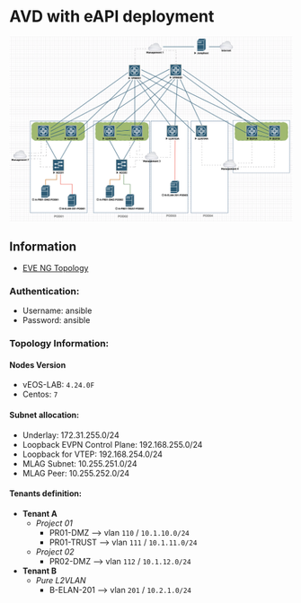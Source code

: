 # AVD with eAPI deployment

![](medias/topology.png)

## Information

- [EVE NG Topology](medias/eve-topology.zip)

### Authentication:
  - Username: ansible
  - Password: ansible

### Topology Information:

#### Nodes Version

- vEOS-LAB: `4.24.0F`
- Centos: `7`

#### Subnet allocation:

- Underlay:  172.31.255.0/24
- Loopback EVPN Control Plane: 192.168.255.0/24
- Loopback for VTEP: 192.168.254.0/24
- MLAG Subnet: 10.255.251.0/24
- MLAG Peer: 10.255.252.0/24

#### Tenants definition:

- __Tenant A__
  - _Project 01_
    - PR01-DMZ --> vlan `110` / `10.1.10.0/24`
    - PR01-TRUST --> vlan `111` / `10.1.11.0/24`
  - _Project 02_
    - PR02-DMZ --> vlan `112` / `10.1.12.0/24`
- __Tenant B__
  - _Pure L2VLAN_
    - B-ELAN-201 --> vlan `201` / `10.2.1.0/24`
